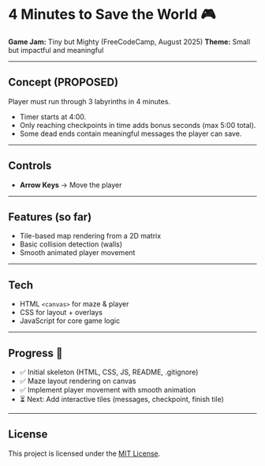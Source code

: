 # 4 Minutes to Save the World 🎮

**Game Jam:** Tiny but Mighty (FreeCodeCamp, August 2025)
**Theme:** Small but impactful and meaningful

---

## Concept (PROPOSED)

Player must run through 3 labyrinths in 4 minutes.

- Timer starts at 4:00.
- Only reaching checkpoints in time adds bonus seconds (max 5:00 total).
- Some dead ends contain meaningful messages the player can save.

---

## Controls

- **Arrow Keys** → Move the player

---

## Features (so far)

- Tile-based map rendering from a 2D matrix
- Basic collision detection (walls)
- Smooth animated player movement

---

## Tech

- HTML `<canvas>` for maze & player
- CSS for layout + overlays
- JavaScript for core game logic

---

## Progress 🚀

- ✅ Initial skeleton (HTML, CSS, JS, README, .gitignore)
- ✅ Maze layout rendering on canvas
- ✅ Implement player movement with smooth animation
- ⏳ Next: Add interactive tiles (messages, checkpoint, finish tile)

---

## License

This project is licensed under the [MIT License](./LICENSE.txt).